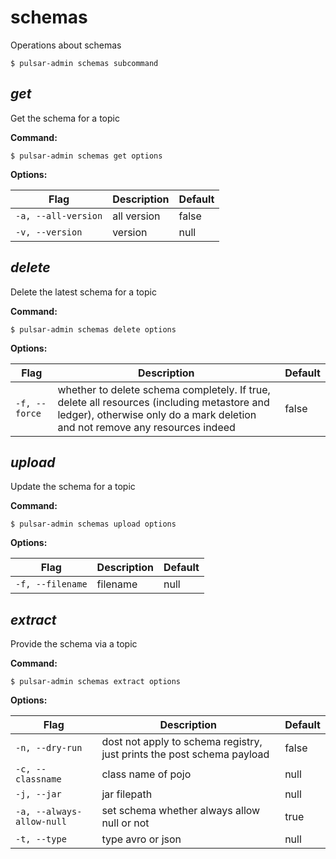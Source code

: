 # schemas

Operations about schemas


```shell
$ pulsar-admin schemas subcommand
```



## <em>get</em>

Get the schema for a topic

**Command:**

```shell
$ pulsar-admin schemas get options
```

**Options:**

|Flag|Description|Default|
|---|---|---|
| `-a, --all-version` | all version|false||
| `-v, --version` | version|null||


## <em>delete</em>

Delete the latest schema for a topic

**Command:**

```shell
$ pulsar-admin schemas delete options
```

**Options:**

|Flag|Description|Default|
|---|---|---|
| `-f, --force` | whether to delete schema completely. If true, delete all resources (including metastore and ledger), otherwise only do a mark deletion and not remove any resources indeed|false||


## <em>upload</em>

Update the schema for a topic

**Command:**

```shell
$ pulsar-admin schemas upload options
```

**Options:**

|Flag|Description|Default|
|---|---|---|
| `-f, --filename` | filename|null||


## <em>extract</em>

Provide the schema via a topic

**Command:**

```shell
$ pulsar-admin schemas extract options
```

**Options:**

|Flag|Description|Default|
|---|---|---|
| `-n, --dry-run` | dost not apply to schema registry, just prints the post schema payload|false||
| `-c, --classname` | class name of pojo|null||
| `-j, --jar` | jar filepath|null||
| `-a, --always-allow-null` | set schema whether always allow null or not|true||
| `-t, --type` | type avro or json|null||

